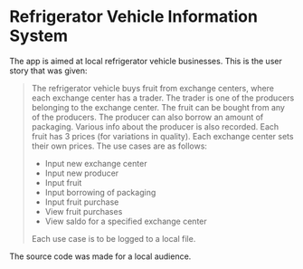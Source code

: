 # Refrigerator Vehicle Information System

The app is aimed at local refrigerator vehicle businesses. This is the user story that was given:

>The refrigerator vehicle buys fruit from exchange centers, where each exchange center has a trader. The trader is one of the producers belonging to the exchange center. The fruit can be bought from any of the producers. The producer can also borrow an amount of packaging. Various info about the producer is also recorded. Each fruit has 3 prices (for variations in quality). Each exchange center sets their own prices. The use cases are as follows:
>
>* Input new exchange center
>* Input new producer
>* Input fruit
>* Input borrowing of packaging
>* Input fruit purchase
>* View fruit purchases
>* View saldo for a specified exchange center
>
>Each use case is to be logged to a local file.

The source code was made for a local audience.
